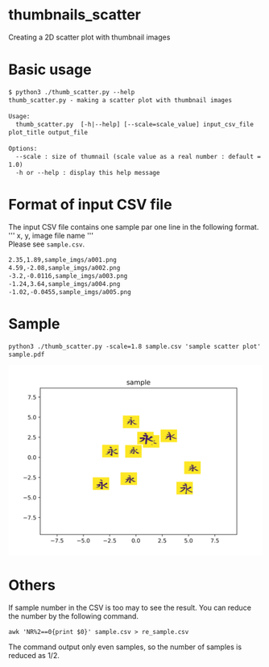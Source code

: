 # thumbnails_scatter
Creating a 2D scatter plot with thumbnail images

# Basic usage
    $ python3 ./thumb_scatter.py --help
    thumb_scatter.py - making a scatter plot with thumbnail images
    
    Usage:
      thumb_scatter.py	[-h|--help] [--scale=scale_value] input_csv_file plot_title output_file
    
    Options:
      --scale : size of thumnail (scale value as a real number : default = 1.0)
      -h or --help : display this help message

# Format of input CSV file
The input CSV file contains one sample par one line in the following format.  
''' x, y, image file name '''  
Please see `sample.csv`.

    2.35,1.89,sample_imgs/a001.png
    4.59,-2.08,sample_imgs/a002.png
    -3.2,-0.0116,sample_imgs/a003.png
    -1.24,3.64,sample_imgs/a004.png
    -1.02,-0.0455,sample_imgs/a005.png

# Sample

    python3 ./thumb_scatter.py -scale=1.8 sample.csv 'sample scatter plot' sample.pdf

![sample image](https://github.com/uchidalab/thumbnails_scatter/blob/master/sample.png "サンプル")

# Others
If sample number in the CSV is too may to see the result. You can reduce the number by the following command.

    awk 'NR%2==0{print $0}' sample.csv > re_sample.csv

The command output only even samples, so the number of samples is reduced as 1/2.
